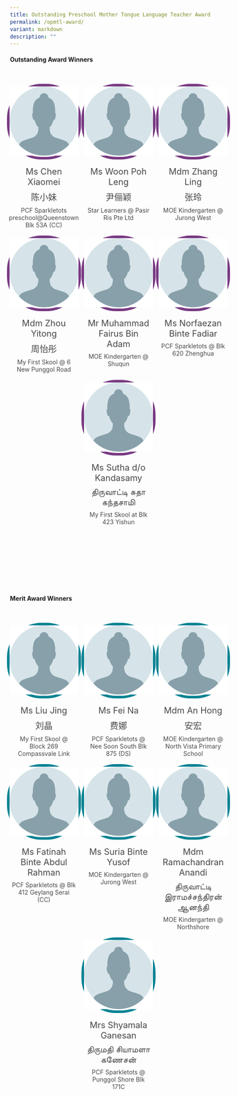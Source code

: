```yaml
---
title: Outstanding Preschool Mother Tongue Language Teacher Award
permalink: /opmtl-award/
variant: markdown
description: ""
---
```

<style>
.entry-title{
  font-size: 2.25rem;
  font-weight: 700;
  margin-bottom: 2rem;
  text-align: center;
}
.entry-content p{
  text-align: justify;
}

.entry-title.supported-by{
  margin-bottom: 0;
  margin-top: 3rem;
}

.entry-content .buttons-container{
  align-items: center;
  column-gap: 1rem;
  display: flex;
  flex-wrap: wrap;
  justify-content: center;
}
.entry-content .buttons-container .btn-link{
  background-color: #7431e8;
  border-radius: 0.4rem;
  color: #fff;
  font-size: 1.5rem;
  margin-bottom: 1rem;
  padding: 15px 20px;
  text-align: center;
  text-decoration: none;
  width: 15rem;
}
.entry-content .buttons-container .btn-link:hover{
  background-color: lightgrey;
}

.entry-content.sharing-sessions{
  align-items: center;
  display: flex;
  flex-direction: column;
  row-gap: 1.5rem;
}
.entry-content.sharing-sessions .session-item{
  align-items: flex-start;
  background-color:#d84178;
  border-radius: 0.5rem;
  color: #ffffff;
  row-gap: 2rem;
  display: flex;
  font-size: 1.1rem;
  flex-direction: column;
  line-height: 1.2;
  justify-content: space-between;
  margin-bottom: 2rem;
  padding: 1rem;
  width: 100%;
}
.entry-content.sharing-sessions .session-item .lower-wrapper{
  display: flex;
  flex-direction: column;
  row-gap: 2rem;
  width: 100%;
}
.entry-content.sharing-sessions .session-item .session-link{
  border: 2px solid lightgrey;
  border-radius: 0.5rem;
  padding: 1rem;
  text-align: center;
}
.entry-content.sharing-sessions .session-item .session-link a{
  color: #ffffff;
}

.entry-content.sharing-sessions.malay-sessions .session-item{
  background-color: #a3c864;
}

.entry-content.sharing-sessions.tamil-sessions .session-item,
.entry-content.sharing-sessions.preschools-exhibitors .session-item{
  background-color: #9b4490;
}

.entry-content.sharing-sessions.english-sessions .session-item{
  background-color: #fa0;
}

.entry-content.sharing-sessions.primary-secondary-exhibitors .session-item{
  background-color: #a3c864;
}

.entry-content.sharing-sessions .session-item .session-link:hover{
  background-color: lightgrey;
}

.entry-content.sharing-session-item{
  font-size: 1.2rem;
}
.entry-content.sharing-session-item .sharing-sessions-nav{
  align-items: center;
  column-gap: 1rem;
  display: flex;
  flex-wrap: wrap;
  justify-content: space-between;
  padding-bottom: 1rem;
}
.entry-content.sharing-session-item .sharing-sessions-nav .inner-nav-wrapper{
  column-gap: 1rem;
  display: flex;
  flex: 2;
  flex-wrap: wrap;
  justify-content: flex-end;
  row-gap: 1rem;
}
.entry-content.sharing-session-item .sharing-sessions-nav .inner-nav-wrapper .nav-btn{
  background-color: #d84178;
  border-radius: 1rem;
  color: #fff;
  padding: 1rem 2rem;
  text-align: center;
  width: 100%;
}
.entry-content.sharing-session-item.malay-session .sharing-sessions-nav .inner-nav-wrapper .nav-btn{
  background-color: #a3c864;
}
.entry-content.sharing-session-item.tamil-session .sharing-sessions-nav .inner-nav-wrapper .nav-btn{
  background-color: #9b4490;
}
.entry-content.sharing-session-item.english-session .sharing-sessions-nav .inner-nav-wrapper .nav-btn{
  background-color: #fa0;
}
.entry-content.sharing-session-item .sharing-sessions-nav .inner-nav-wrapper .nav-btn:hover{
  background-color: lightgrey;
}
.entry-content.sharing-session-item .profile-wrapper{
  align-items: center;
  display: flex;
  flex-direction: row;
  column-gap: 2rem;
}
.entry-content.sharing-session-item .profile-wrapper > div{
  flex: 1;
}
.entry-content.sharing-session-item .profile-photo-container{
  align-items: center;
  column-gap: 1rem;
  display: flex;
  flex-wrap: wrap;
  justify-content: space-between;
  row-gap: 1rem;
}
.entry-content.sharing-session-item .profile-photo{
  align-items: center;
  column-gap: 2rem;
  display: flex;
  flex-wrap: wrap;
  justify-content: center;
  row-gap: 2rem;
  margin-bottom: 2rem;
}
.entry-content.sharing-session-item .profile-photo img{
  border-radius: 100px;
  width: 200px;
}
.entry-content.sharing-session-item.awardee-item .profile-photo img{
  border-radius: initial;
  width: 100%;
}
.entry-content.sharing-session-item .profile-name{
  font-weight: 700;
  margin-bottom: 3rem;
}
.entry-content.sharing-session-item h4{
  color: #d84178;
}
.entry-content.sharing-session-item.malay-session h4{
  color: #a3c864;
}
.entry-content.sharing-session-item.tamil-session h4{
  color: #9b4490;
}
.entry-content.sharing-session-item.english-session h4{
  color: #fa0;
}
.entry-content.sharing-session-item.awardee-item h3,
.entry-content.sharing-session-item.awardee-item h4{
  color: #4372d6;
}
.entry-content.sharing-session-item .section-wrapper{
  margin-bottom: 3rem;
}

.entry-content.awardees-container h4{
  font-weight: 700;
  margin-bottom: 3rem;
}
.entry-content.awardees-container a{
  text-decoration: none;
}
.entry-content.awardees-container .section-wrapper{
  margin-bottom: 10rem;
}
.entry-content.awardees-container .section-row{
  column-gap: 1rem;
  display: flex;
  flex-wrap: wrap;
  justify-content: space-around;
  margin-bottom: 1rem;
  row-gap: 1rem;
}
.entry-content.awardees-container .section-column{
  width: 30%;
}
.entry-content.awardees-container .awardee-wrapper{
  align-items: center;
  display: flex;
  flex-direction: column;
  justify-content: center;
  row-gap: 1rem;
}
.entry-content.awardees-container .awardee-wrapper .awardee-pic{
  width: 10rem;
}
.entry-content.awardees-container .awardee-wrapper .awardee-pic.outstanding-pic{
  border: 6px solid #793a83;
  border-radius: 5rem;
}
.entry-content.awardees-container .awardee-wrapper .awardee-pic.merit-pic{
  border: 6px solid #088394;
  border-radius: 5rem;
}
.entry-content.awardees-container .awardee-wrapper .awardee-profile{
  color: #484848;
  text-align: center;
}
.entry-content.awardees-container .awardee-wrapper .name-english{
  font-size: 1.25rem;
  margin-bottom: 0.5rem;
}
.entry-content.awardees-container .awardee-wrapper .name-chinese{
  font-size: 1.25rem;
  margin-bottom: 0.5rem;
}

.entry-content.sales-booth-container .tbl-row{
  color: #000;
  padding: 1rem;
}
.entry-content.sales-booth-container .tbl-row.header-row,
.entry-content.sales-booth-container .cell-header{
  color: #fff;
  font-weight: 700;
}
.entry-content.sales-booth-container .tbl-row.header-row{
  display: none;
}
.entry-content.sales-booth-container .tbl-row.odd-row{
  background-color: #d84178;
}
.entry-content.sales-booth-container .tbl-row.even-row{
  background-color: #d587a3;
}
.entry-content.sales-booth-container.lang-ml .tbl-row.odd-row{
  background-color: #a3c864;
}
.entry-content.sales-booth-container.lang-ml .tbl-row.even-row{
  background-color: #b5bfa3;
}
.entry-content.sales-booth-container.lang-tl .tbl-row.odd-row{
  background-color: #9b4490;
}
.entry-content.sales-booth-container.lang-tl .tbl-row.even-row{
  background-color: #977b93;
}

.entry-content.sales-booth-container .tbl-cell:not(:last-child){
  margin-bottom: 1rem;
}

.entry-content .btntop{
  position: fixed;
  float: right;
  bottom: 20px;
  right: 80px;
  z-index: 99;
  border: none;
  background-color: #3bb9ff;
  cursor: pointer;
  padding: 15px;
  border-radius: 4px;
  color: #fff;
  font-weight: 600;
}

.coming-soon{
  color: #7431e8;
  font-size: 2rem;
  font-weight: 700;
  margin-top: 3rem;
  text-align: center;
}

@media all and (min-width: 40rem ){
  .entry-content.sharing-sessions{
    align-items: flex-start;
    display: flex;
    flex-direction: column;
    row-gap: 1.5rem;
  }

  .entry-content.sharing-session-item .profile-wrapper > div{
    flex: 0 1 auto;
  }
  
  .entry-content.sharing-sessions .session-item .lower-wrapper{
    align-items: center;
    flex-direction: row;
    justify-content: space-between;
  }

  .entry-content.sharing-session-item .sharing-sessions-nav .inner-nav-wrapper .nav-btn{
    width: 45%;
  }

  .entry-content.sales-booth-container .tbl-wrapper{
    display: table;
  }
  .entry-content.sales-booth-container .tbl-row{
    display: table-row;
  }
  .entry-content.sales-booth-container .tbl-cell{
    display: table-cell;
    padding: 5px;
  }
  .entry-content.sales-booth-container .tbl-cell:first-child{
    width: 50%;
  }
  .entry-content.sales-booth-container .tbl-cell:not(:first-child){
    width: 24%;
  }
  .entry-content.sales-booth-container.lang-ml .tbl-cell:first-child,
  .entry-content.sales-booth-container.lang-ml .tbl-cell:last-child{
    width: 24%;
  }
  .entry-content.sales-booth-container.lang-ml .tbl-cell:nth-child(2){
    width: 50%;
  }
  .entry-content.sales-booth-container.lang-tl .tbl-cell:first-child{
    width: 15%;
  }
  .entry-content.sales-booth-container.lang-tl .tbl-cell:nth-child(2){
    width: 45%;
  }
  .entry-content.sales-booth-container.lang-tl .tbl-cell:nth-child(3),
  .entry-content.sales-booth-container.lang-tl .tbl-cell:last-child{
    width: 20%;
  }
  .entry-content.sales-booth-container .tbl-row.header-row{
    display: table-row;
  }
  .entry-content.sales-booth-container .cell-header{
    display: none;
  }
}
</style>

<div class="entry-content awardees-container">
  <div class="section-wrapper">
    <h4>Outstanding Award Winners</h4>
    <div class="section-row">
      <div class="section-column">
        <a href="/opmtl-award/outstanding-award-winners/chen-xiaomei/">
          <div class="awardee-wrapper">
            <div class="awardee-pic outstanding-pic">
              <img alt="Chen Xiaomei" src="/images/OPMTLPic/Outstanding/profile-placeholder.png">
            </div>
            <div class="awardee-profile">
                <div class="name-english">Ms Chen Xiaomei</div>
                <div class="name-chinese">陈小妹</div>
                <div class="school">PCF Sparkletots preschool@Queenstown Blk 53A (CC)</div>
            </div>
          </div>
        </a>
      </div>
      <div class="section-column">
        <a href="/opmtl-award/outstanding-award-winners/woon-poh-leng/">
          <div class="awardee-wrapper">
            <div class="awardee-pic outstanding-pic">
              <img alt="Woon Poh Leng" src="/images/OPMTLPic/Outstanding/profile-placeholder.png">
            </div>
            <div class="awardee-profile">
                <div class="name-english">Ms Woon Poh Leng</div>
                <div class="name-chinese">尹俪颖</div>
                <div class="school">Star Learners @ Pasir Ris Pte Ltd</div>
            </div>
          </div>
        </a>
      </div>
      <div class="section-column">
        <a href="/opmtl-award/outstanding-award-winners/zhang-ling/">
          <div class="awardee-wrapper">
            <div class="awardee-pic outstanding-pic">
              <img alt="Zhang Ling" src="/images/OPMTLPic/Outstanding/profile-placeholder.png">
            </div>
            <div class="awardee-profile">
                <div class="name-english">Mdm Zhang Ling</div>
                <div class="name-chinese">张玲</div>
                <div class="school">MOE Kindergarten @ Jurong West</div>
            </div>
          </div>
        </a>
      </div>
    </div>
    <div class="section-row">
      <div class="section-column">
        <a href="/opmtl-award/outstanding-award-winners/zhou-yitong/">
          <div class="awardee-wrapper">
            <div class="awardee-pic outstanding-pic">
              <img alt="Zhou Yitong" src="/images/OPMTLPic/Outstanding/profile-placeholder.png">
            </div>
            <div class="awardee-profile">
                <div class="name-english">Mdm Zhou Yitong</div>
                <div class="name-chinese">周怡彤</div>
                <div class="school">My First Skool @ 6 New Punggol Road</div>
            </div>
          </div>
        </a>
      </div>
      <div class="section-column">
        <a href="/opmtl-award/outstanding-award-winners/muhammad-fairus-bin-adam/">
          <div class="awardee-wrapper">
            <div class="awardee-pic outstanding-pic">
              <img alt="Muhammad Fairus Bin Adam" src="/images/OPMTLPic/Outstanding/profile-placeholder.png">
            </div>
            <div class="awardee-profile">
                <div class="name-english">Mr Muhammad Fairus Bin Adam</div>
                <div class="school">MOE Kindergarten @ Shuqun</div>
            </div>
          </div>
        </a>
      </div>
      <div class="section-column">
        <a href="/opmtl-award/outstanding-award-winners/norfaezan-binte-fadiar/">
          <div class="awardee-wrapper">
            <div class="awardee-pic outstanding-pic">
              <img alt="Norfaezan Binte Fadiar" src="/images/OPMTLPic/Outstanding/profile-placeholder.png">
            </div>
            <div class="awardee-profile">
                <div class="name-english">Ms Norfaezan Binte Fadiar</div>
                <div class="school">PCF Sparkletots @ Blk 620 Zhenghua</div>
            </div>
          </div>
        </a>
      </div>
    </div>
    <div class="section-row">
      <div class="section-column">
        <a href="/opmtl-award/outstanding-award-winners/sutha-kandasamy/">
          <div class="awardee-wrapper">
            <div class="awardee-pic outstanding-pic">
              <img alt="Sutha d/o Kandasamy" src="/images/OPMTLPic/Outstanding/profile-placeholder.png">
            </div>
            <div class="awardee-profile">
                <div class="name-english">Ms Sutha d/o Kandasamy</div>
                <div class="name-chinese">திருவாட்டி சுதா கந்தசாமி</div>
                <div class="school">My First Skool at Blk 423 Yishun</div>
            </div>
          </div>
        </a>
      </div>
    </div>
  </div>

  <div class="section-wrapper">
    <h4>Merit Award Winners</h4>
    <div class="section-row">
      <div class="section-column">
        <div class="awardee-wrapper">
          <div class="awardee-pic merit-pic">
            <img alt="Liu Jing" src="/images/OPMTLPic/Merit/profile-placeholder.png">
          </div>
          <div class="awardee-profile">
              <div class="name-english">Ms Liu Jing</div>
              <div class="name-chinese">刘晶</div>
              <div class="school">My First Skool @ Block 269 Compassvale Link</div>
          </div>
        </div>
      </div>
      <div class="section-column">
        <div class="awardee-wrapper">
          <div class="awardee-pic merit-pic">
            <img alt="Fei Na" src="/images/OPMTLPic/Merit/profile-placeholder.png">
          </div>
          <div class="awardee-profile">
              <div class="name-english">Ms Fei Na</div>
              <div class="name-chinese">费娜</div>
              <div class="school">PCF Sparkletots @ Nee Soon South Blk 875 (DS)</div>
          </div>
        </div>
      </div>
      <div class="section-column">
        <div class="awardee-wrapper">
          <div class="awardee-pic merit-pic">
            <img alt="An Hong" src="/images/OPMTLPic/Merit/profile-placeholder.png">
          </div>
          <div class="awardee-profile">
              <div class="name-english">Mdm An Hong</div>
              <div class="name-chinese">安宏</div>
              <div class="school">MOE Kindergarten @ North Vista Primary School</div>
          </div>
        </div>
      </div>
    </div>
    <div class="section-row">
      <div class="section-column">
        <div class="awardee-wrapper">
          <div class="awardee-pic merit-pic">
            <img alt="Fatinah Binte Abdul Rahman" src="/images/OPMTLPic/Merit/profile-placeholder.png">
          </div>
          <div class="awardee-profile">
              <div class="name-english">Ms Fatinah Binte Abdul Rahman</div>
              <div class="school">PCF Sparkletots @ Blk 412 Geylang Serai (CC)</div>
          </div>
        </div>
      </div>
      <div class="section-column">
        <div class="awardee-wrapper">
          <div class="awardee-pic merit-pic">
            <img alt="Suria Binte Yusof" src="/images/OPMTLPic/Merit/profile-placeholder.png">
          </div>
          <div class="awardee-profile">
              <div class="name-english">Ms Suria Binte Yusof</div>
              <div class="school">MOE Kindergarten @ Jurong West</div>
          </div>
        </div>
      </div>
      <div class="section-column">
        <div class="awardee-wrapper">
          <div class="awardee-pic merit-pic">
            <img alt="Ramachandran Anandi" src="/images/OPMTLPic/Merit/profile-placeholder.png">
          </div>
          <div class="awardee-profile">
              <div class="name-english">Mdm Ramachandran Anandi</div>
              <div class="name-chinese">திருவாட்டி இராமச்சந்திரன் ஆனந்தி</div>
              <div class="school">MOE Kindergarten @ Northshore</div>
          </div>
        </div>
      </div>
    </div>
    <div class="section-row">
      <div class="section-column">
        <div class="awardee-wrapper">
          <div class="awardee-pic merit-pic">
            <img alt="Shyamala Ganesan" src="/images/OPMTLPic/Merit/profile-placeholder.png">
          </div>
          <div class="awardee-profile">
              <div class="name-english">Mrs Shyamala Ganesan</div>
              <div class="name-chinese">திருமதி சியாமளா கணேசன்</div>
              <div class="school">PCF Sparkletots @ Punggol Shore Blk 171C</div>
          </div>
        </div>
      </div>
    </div>
  </div>
</div>